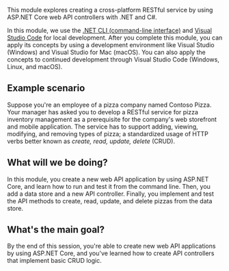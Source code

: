 This module explores creating a cross-platform RESTful service by using ASP.NET Core web API controllers with .NET and C#.

In this module, we use the [.NET CLI (command-line interface)](/dotnet/core/tools/) and [Visual Studio Code](https://code.visualstudio.com) for local development. After you complete this module, you can apply its concepts by using a development environment like Visual Studio (Windows) and Visual Studio for Mac (macOS). You can also apply the concepts to continued development through Visual Studio Code (Windows, Linux, and macOS).

## Example scenario

Suppose you're an employee of a pizza company named Contoso Pizza. Your manager has asked you to develop a RESTful service for pizza inventory management as a prerequisite for the company's web storefront and mobile application. The service has to support adding, viewing, modifying, and removing types of pizza; a standardized usage of HTTP verbs better known as *create, read, update, delete* (CRUD).

## What will we be doing?

In this module, you create a new web API application by using ASP.NET Core, and learn how to run and test it from the command line. Then, you add a data store and a new API controller. Finally, you implement and test the API methods to create, read, update, and delete pizzas from the data store.

## What's the main goal?

By the end of this session, you're able to create new web API applications by using ASP.NET Core, and you've learned how to create API controllers that implement basic CRUD logic.
